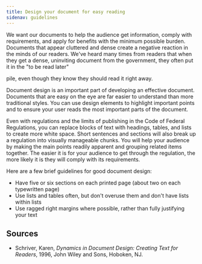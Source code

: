 ```yaml
---
title: Design your document for easy reading
sidenav: guidelines
---
```


We want our documents to help the audience get information, comply with requirements, and apply for benefits with the minimum possible burden. Documents that appear cluttered and dense create a negative reaction in the minds of our readers. We've heard many times from readers that when they get a dense, uninviting document from the government, they often put it in the "to be read later"

pile, even though they know they should read it right away.

Document design is an important part of developing an effective document. Documents that are easy on the eye are far easier to understand than more traditional styles. You can use design elements to highlight important points and to ensure your user reads the most important parts of the document.

Even with regulations and the limits of publishing in the Code of Federal Regulations, you can replace blocks of text with headings, tables, and lists to create more white space. Short sentences and sections will also break up a regulation into visually manageable chunks. You will help your audience by making the main points readily apparent and grouping related items together. The easier it is for your audience to get through the regulation, the more likely it is they will comply with its requirements.

Here are a few brief guidelines for good document design:

- Have five or six sections on each printed page (about two on each typewritten page)
- Use lists and tables often, but don't overuse them and don't have lists within lists
- Use ragged right margins where possible, rather than fully justifying your text

## Sources

- Schriver, Karen, _Dynamics in Document Design: Creating Text for Readers_, 1996, John Wiley and Sons, Hoboken, NJ.
